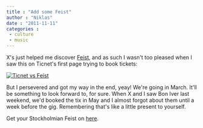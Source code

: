 ```yaml
---
title : "Add some Feist"
author : "Niklas"
date : "2011-11-11"
categories : 
 - culture
 - music
---
```


X's just helped me discover [Feist](http://en.wikipedia.org/wiki/Feist_(singer)), and as such I wasn't too pleased when I saw this on Ticnet's first page trying to book tickets:

[![Ticnet vs Feist](https://niklasblog.com/wp-content/2011-11-11_090147.png "Ticnet vs Feist")](https://niklasblog.com/?attachment_id=8776)

But I persevered and got my way in the end, yeay! We're going in March. It'll be something to look forward to, for sure. When X and I saw Bon Iver last weekend, we'd booked the tix in May and I almost forgot about them until a week before the gig. Remembering that's like a little present to yourself.

Get your Stockholmian Feist on [here](http://www.cirkus.se/index.php/events/view/feist/).
